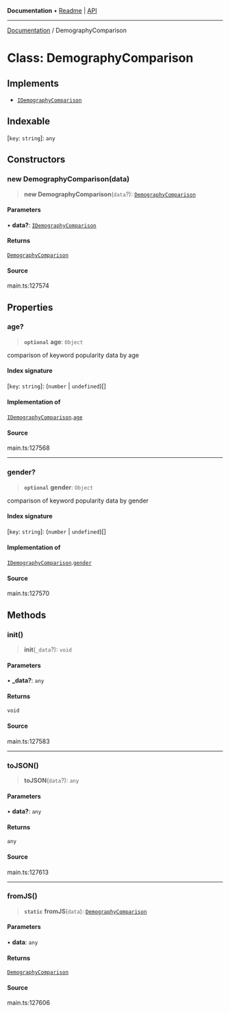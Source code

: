 **Documentation** • [Readme](../README.md) \| [API](../globals.md)

***

[Documentation](../README.md) / DemographyComparison

# Class: DemographyComparison

## Implements

- [`IDemographyComparison`](../interfaces/IDemographyComparison.md)

## Indexable

 \[`key`: `string`\]: `any`

## Constructors

### new DemographyComparison(data)

> **new DemographyComparison**(`data`?): [`DemographyComparison`](DemographyComparison.md)

#### Parameters

• **data?**: [`IDemographyComparison`](../interfaces/IDemographyComparison.md)

#### Returns

[`DemographyComparison`](DemographyComparison.md)

#### Source

main.ts:127574

## Properties

### age?

> **`optional`** **age**: `Object`

comparison of keyword popularity data by age

#### Index signature

 \[`key`: `string`\]: (`number` \| `undefined`)[]

#### Implementation of

[`IDemographyComparison`](../interfaces/IDemographyComparison.md).[`age`](../interfaces/IDemographyComparison.md#age)

#### Source

main.ts:127568

***

### gender?

> **`optional`** **gender**: `Object`

comparison of keyword popularity data by gender

#### Index signature

 \[`key`: `string`\]: (`number` \| `undefined`)[]

#### Implementation of

[`IDemographyComparison`](../interfaces/IDemographyComparison.md).[`gender`](../interfaces/IDemographyComparison.md#gender)

#### Source

main.ts:127570

## Methods

### init()

> **init**(`_data`?): `void`

#### Parameters

• **\_data?**: `any`

#### Returns

`void`

#### Source

main.ts:127583

***

### toJSON()

> **toJSON**(`data`?): `any`

#### Parameters

• **data?**: `any`

#### Returns

`any`

#### Source

main.ts:127613

***

### fromJS()

> **`static`** **fromJS**(`data`): [`DemographyComparison`](DemographyComparison.md)

#### Parameters

• **data**: `any`

#### Returns

[`DemographyComparison`](DemographyComparison.md)

#### Source

main.ts:127606
